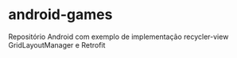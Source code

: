 # android-games
Repositório Android com exemplo de implementação recycler-view GridLayoutManager e Retrofit
